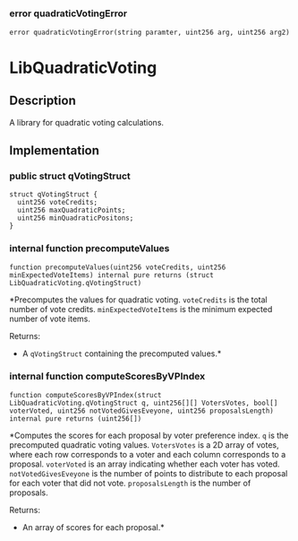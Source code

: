 
# 
###  error quadraticVotingError

```solidity
error quadraticVotingError(string paramter, uint256 arg, uint256 arg2) 
```

# LibQuadraticVoting
## Description

A library for quadratic voting calculations.

## Implementation

### public struct qVotingStruct

```solidity
struct qVotingStruct {
  uint256 voteCredits;
  uint256 maxQuadraticPoints;
  uint256 minQuadraticPositons;
}
```
### internal function precomputeValues

```solidity
function precomputeValues(uint256 voteCredits, uint256 minExpectedVoteItems) internal pure returns (struct LibQuadraticVoting.qVotingStruct) 
```

*Precomputes the values for quadratic voting. `voteCredits` is the total number of vote credits. `minExpectedVoteItems` is the minimum expected number of vote items.

Returns:

- A `qVotingStruct` containing the precomputed values.*
### internal function computeScoresByVPIndex

```solidity
function computeScoresByVPIndex(struct LibQuadraticVoting.qVotingStruct q, uint256[][] VotersVotes, bool[] voterVoted, uint256 notVotedGivesEveyone, uint256 proposalsLength) internal pure returns (uint256[]) 
```

*Computes the scores for each proposal by voter preference index. `q` is the precomputed quadratic voting values. `VotersVotes` is a 2D array of votes, where each row corresponds to a voter and each column corresponds to a proposal. `voterVoted` is an array indicating whether each voter has voted. `notVotedGivesEveyone` is the number of points to distribute to each proposal for each voter that did not vote. `proposalsLength` is the number of proposals.

Returns:

- An array of scores for each proposal.*
<!--CONTRACT_END-->

